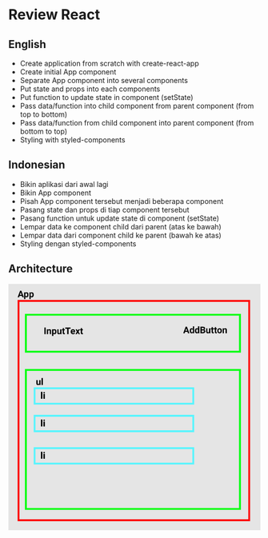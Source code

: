 # Review React

## English

- Create application from scratch with create-react-app
- Create initial App component
- Separate App component into several components
- Put state and props into each components
- Put function to update state in component (setState)
- Pass data/function into child component from parent component (from top to bottom)
- Pass data/function from child component into parent component (from bottom to top)
- Styling with styled-components

## Indonesian

- Bikin aplikasi dari awal lagi
- Bikin App component
- Pisah App component tersebut menjadi beberapa component
- Pasang state dan props di tiap component tersebut
- Pasang function untuk update state di component (setState)
- Lempar data ke component child dari parent (atas ke bawah)
- Lempar data dari component child ke parent (bawah ke atas)
- Styling dengan styled-components

## Architecture

![](public/assets/architecture.png)
